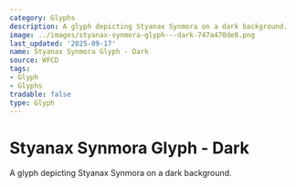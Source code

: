 ```yaml
---
category: Glyphs
description: A glyph depicting Styanax Synmora on a dark background.
image: ../images/styanax-synmora-glyph---dark-747a470de8.png
last_updated: '2025-09-17'
name: Styanax Synmora Glyph - Dark
source: WFCD
tags:
- Glyph
- Glyphs
tradable: false
type: Glyph
---
```


# Styanax Synmora Glyph - Dark

A glyph depicting Styanax Synmora on a dark background.

